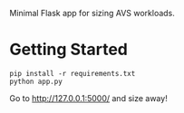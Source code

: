 Minimal Flask app for sizing AVS workloads.


# Getting Started
``pip install -r requirements.txt``  
``python app.py``  

Go to http://127.0.0.1:5000/ and size away!
